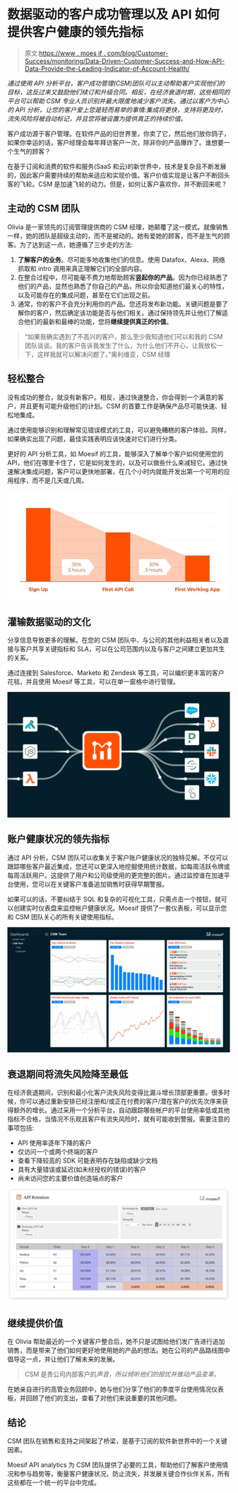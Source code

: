 # 数据驱动的客户成功管理以及 API 如何提供客户健康的领先指标

> 原文:[https://www . moes if . com/blog/Customer-Success/monitoring/Data-Driven-Customer-Success-and-How-API-Data-Provide-the-Leading-Indicator-of-Account-Health/](https://www.moesif.com/blog/customer-success/monitoring/Data-Driven-Customer-Success-and-How-API-Data-Provide-the-Leading-Indicator-of-Account-Health/)

*通过使用 API 分析平台，客户成功管理(CSM)团队可以主动帮助客户实现他们的目标，这反过来又鼓励他们续订和升级合同。相反，在经济衰退时期，这些相同的平台可以帮助 CSM 专业人员识别并最大限度地减少客户流失。通过以客户为中心的 API 分析，让您的客户爱上您是轻而易举的事情:集成将更快，支持将更及时，流失风险将被自动标记，并且您将被设置为提供真正的持续价值。*

客户成功源于客户管理。在软件产品的旧世界里，你卖了它，然后他们放你鸽子，如果你幸运的话，客户经理会每年拜访客户一次，除非你的产品爆炸了。谁想要一个生气的顾客？

在基于订阅和消费的软件和服务(SaaS 和云)的新世界中，技术是复杂且不断发展的，因此客户需要持续的帮助来适应和实现价值。客户价值实现是让客户不断回头客的飞轮。CSM 是加速飞轮的动力。但是，如何让客户喜欢你，并不断回来呢？

## 主动的 CSM 团队

Olivia 是一家领先的订阅管理提供商的 CSM 经理，她颠覆了这一模式。就像销售一样，她的团队是超级主动的，而不是被动的。她有爱她的顾客，而不是生气的顾客。为了达到这一点，她遵循了三步走的方法:

1.  **了解客户的业务**。尽可能多地收集他们的信息。使用 Datafox、Alexa、网络抓取和 intro 调用来真正理解它们的全部内容。
2.  在整合过程中，尽可能毫不费力地帮助顾客**竖起你的产品**。因为你已经熟悉了他们的产品，显然也熟悉了你自己的产品，所以你会知道他们最关心的特性，以及可能存在的集成问题，甚至在它们出现之前。
3.  通常，你的客户不会充分利用你的产品。您还将发布新功能。关键问题是要了解你的客户，然后确定该功能是否与他们相关。通过保持领先并让他们了解适合他们的最新和最棒的功能，您将**继续提供真正的价值**。

> “如果我确实遇到了不高兴的客户，那么至少我知道他们可以和我的 CSM 团队谈谈。我的客户告诉我发生了什么，为什么他们不开心，让我放松一下，这样我就可以解决问题了。”奥利维亚，CSM 经理

## 轻松整合

没有成功的整合，就没有新客户。相反，通过快速整合，你会得到一个满意的客户，并且更有可能升级他们的计划。CSM 的首要工作是确保产品尽可能快速、轻松地集成。

通过使用能够识别和理解常见错误模式的工具，可以避免糟糕的客户体验。同样，如果确实出现了问题，最佳实践表明应该快速对它们进行分类。

更好的 API 分析工具，如 Moesif 的工具，能够深入了解单个客户如何使用您的 API，他们在哪里卡住了，它是如何发生的，以及可以做些什么来减轻它。通过快速解决集成问题，客户可以更快地部署，在几个小时内就能开发出第一个可用的应用程序，而不是几天或几周。

![Moesif - API Adoption Funnel](img/20b92daebbd1f4d5f36ed5640650513d.png "Time To First Working App")

## 灌输数据驱动的文化

分享信息导致更多的理解。在您的 CSM 团队中、与公司的其他利益相关者以及直接与客户共享关键指标和 SLA，可以在公司范围内以及与客户之间建立更加共生的关系。

通过连接到 Salesforce、Marketo 和 Zendesk 等工具，可以编织更丰富的客户花毯，并且使用 Moesif 等工具，可以在单一窗格中进行管理。

![Moesif - Integrate with other data sources to create a richer customer picture](img/dfbf68e0cd243b89b633dcc9eb17f639.png "Connect to Other Tools and Sync Usage and More")

## 账户健康状况的领先指标

通过 API 分析，CSM 团队可以收集关于客户账户健康状况的独特见解。不仅可以跟踪哪些客户最近集成，您还可以更深入地挖掘使用统计数据，如每周活跃令牌或每周活跃用户。这提供了用户和公司级使用的更完整的图片。通过监控谁在加速平台使用，您可以在关键客户准备追加销售时获得早期警报。

如果可以的话，不要纠结于 SQL 和复杂的可视化工具，只需点击一个按钮，就可以创建实时仪表盘来监控帐户健康状况。Moesif 提供了一套仪表板，可以显示您和 CSM 团队关心的所有关键使用指标。

![Moesif - Key CSM metrics on one pane](img/2c8d46bf49d69302a5bb3c1101f51f21.png "Real-time Dashbaords to Monitor Account Health")

## 衰退期间将流失风险降至最低

在经济衰退期间，识别和最小化客户流失风险变得比漏斗增长顶部更重要。很多时候，你可以通过重新安排已经注册和/或正在付费的客户/潜在客户的优先次序来获得额外的增长。通过采用一个分析平台，自动跟踪哪些帐户的平台使用率低或其他指标不合格，当情况不乐观且客户有流失风险时，就有可能收到警报。需要注意的事项包括:

*   API 使用率逐年下降的客户
*   仅访问一个或两个终端的客户
*   查看下降较高的 SDK 可能表明存在缺陷或缺少文档
*   具有大量错误或延迟(如未经授权的错误)的客户
*   尚未访问您的主要价值创造端点的客户

![API product retention broken down by SDK](img/d36decee2c25b9ff31d2c10da3972d54.png)

## 继续提供价值

在 Olivia 帮助最近的一个关键客户整合后，她不只是试图给他们发广告进行追加销售，而是带来了他们如何更好地使用她的产品的想法。她在公司的产品路线图中倡导这一点，并让他们了解未来的发展。

> CSM 是贵公司内部客户的*声音，所以倾听他们的担忧并推动产品变革。*

在她亲自进行的高管业务回顾中，她与他们分享了他们的季度平台使用情况仪表板，并回顾了他们的支出，查看了对他们来说重要的其他问题。

## 结论

CSM 团队在销售和支持之间架起了桥梁，是基于订阅的软件新世界中的一个关键因素。

Moesif API analytics 为 CSM 团队提供了必要的工具，帮助他们了解客户使用情况和参与趋势等，衡量客户健康状况，防止流失，并发展关键合作伙伴关系，所有这些都在一个统一的平台中完成。